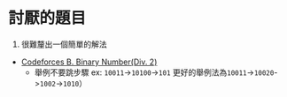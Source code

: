# 討厭的題目
1. 很難釐出一個簡單的解法
  - [Codeforces B. Binary Number(Div. 2)](https://codeforces.com/contest/92/problem/B) 
    - 舉例不要跳步驟
      ex: `10011`->`10100`->`101`
          更好的舉例法為`10011`->`10020`->`1002`->`1010`）
